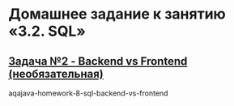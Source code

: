 # Домашнее задание к занятию «3.2. SQL»
## [Задача №2 - Backend vs Frontend (необязательная)](https://github.com/netology-code/aqa-homeworks/tree/master/sql)

aqajava-homework-8-sql-backend-vs-frontend
